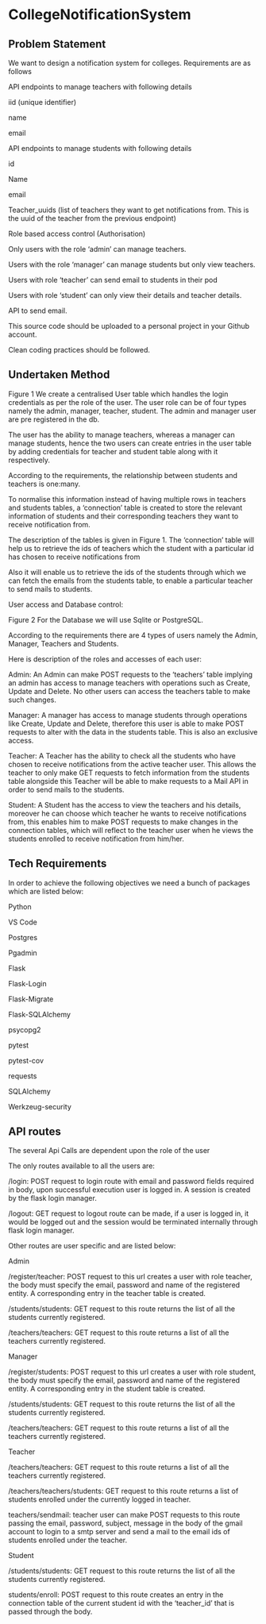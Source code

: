 # CollegeNotificationSystem

## Problem Statement
We want to design a notification system for colleges. Requirements are as follows

API endpoints to manage teachers with following details

iid (unique identifier)

name

email

API endpoints to manage students with following details

id

Name

email

Teacher_uuids (list of teachers they want to get notifications from. This is the uuid of the teacher from the previous endpoint)

Role based access control (Authorisation)

Only users with the role ‘admin’ can manage teachers.

Users with the role ‘manager’ can manage students but only view teachers.

Users with role ‘teacher’ can send email to students in their pod

Users with role ‘student’ can only view their details and teacher details.

API to send email.

This source code should be uploaded to a personal project in your Github account.

Clean coding practices should be followed.

## Undertaken Method

Figure 1
We create a centralised User table which handles the login credentials as per the role of the user. The user role can be of four types namely the admin, manager, teacher, student. The admin and manager user are pre registered in the db.

The user has the ability to manage teachers, whereas a manager can manage students, hence the two users can create entries in the user table by adding credentials for teacher and student table along with it respectively.

According to the requirements, the relationship between students and teachers is one:many.

To normalise this information instead of having multiple rows in teachers and students tables, a ‘connection’ table is created to store the relevant information of students and their corresponding teachers they want to receive notification from.

The description of the tables is given in Figure 1. The ‘connection’ table will help us to retrieve the ids of teachers which the student with a particular id has chosen to receive notifications from

Also it will enable us to retrieve the ids of the students through which we can fetch the emails from the students table, to enable a particular teacher to send mails to students. 

User access and Database control:

Figure 2
For the Database we will use Sqlite or PostgreSQL.

According to the requirements there are 4 types of users namely the Admin, Manager, Teachers and Students.

Here is description of the roles and accesses of each user:

Admin: An Admin can make POST requests to the ‘teachers’ table implying an admin has access to manage teachers with operations such as Create, Update and Delete. No other users can access the teachers table to make such changes.

Manager: A manager has access to manage students through operations like Create, Update and Delete, therefore this user is able to make POST requests to alter with the data in the students table. This is also an exclusive access.

Teacher: A Teacher has the ability to check all the students who have chosen to receive notifications from the active teacher user. This allows the teacher to only make GET requests to fetch information from the students table alongside this Teacher will be able to make requests to a Mail API in order to send mails to the students.

Student: A Student has the access to view the teachers and his details, moreover he can choose which teacher he wants to receive notifications from, this enables him to make POST requests to make changes in the connection tables, which will reflect to the teacher user when he views the students enrolled to receive notification from him/her.

 ## Tech Requirements
In order to achieve the following objectives we need a bunch of packages which are listed below:

 

Python

VS Code

Postgres

Pgadmin

Flask

Flask-Login

Flask-Migrate

Flask-SQLAlchemy

psycopg2

pytest

pytest-cov

requests

SQLAlchemy

Werkzeug-security

## API routes
The several Api Calls are dependent upon the role of the user

The only routes available to all the users are:

/login: POST request to login route with email and password fields required in body, upon successful execution user is logged in. A session is created by the flask login manager.

/logout: GET request to logout route can be made, if a user is logged in, it would be logged out and the session would be terminated internally through flask login manager.

Other routes are user specific and are listed below:

Admin

/register/teacher: POST request to this url creates a user with role teacher, the body must specify the email, password and name of the registered entity. A corresponding entry in the teacher table is created.

/students/students: GET request to this route returns the list of all the students currently registered.

/teachers/teachers: GET request to this route returns a list of all the teachers currently registered.

Manager

/register/students: POST request to this url creates a user with role student, the body must specify the email, password and name of the registered entity. A corresponding entry in the student table is created.

/students/students: GET request to this route returns the list of all the students currently registered.

/teachers/teachers: GET request to this route returns a list of all the teachers currently registered.

Teacher

/teachers/teachers: GET request to this route returns a list of all the teachers currently registered.

/teachers/teachers/students: GET request to this route returns a list of students enrolled under the currently logged in teacher.

teachers/sendmail: teacher user can make POST requests to this route passing the email, password, subject, message in the body of the gmail account to login to a smtp server and send a mail to the email ids of students enrolled under the teacher.

Student

/students/students: GET request to this route returns the list of all the students currently registered.

students/enroll: POST request to this route creates an entry in the connection table of the current student id with the ‘teacher_id’ that is passed through the body.
